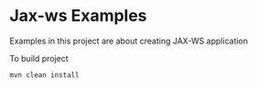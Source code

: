 # Jax-ws Examples 

Examples in this project are about creating JAX-WS application

To build project
```
mvn clean install
```
